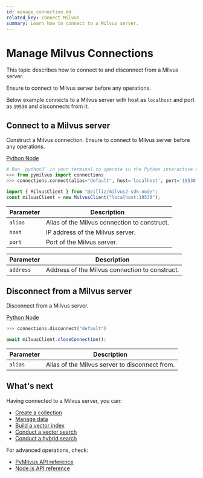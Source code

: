 ```yaml
---
id: manage_connection.md
related_key: connect Milvus
summary: Learn how to connect to a Milvus server.
---
```


# Manage Milvus Connections

This topic describes how to connect to and disconnect from a Milvus server.

<div class="alert note">
  Ensure to connect to Milvus server before any operations.
</div>

Below example connects to a Milvus server with host as `localhost` and port as `19530` and disconnects from it.


## Connect to a Milvus server

Construct a Milvus connection. Ensure to connect to Milvus server before any operations.

<div class="multipleCode">
  <a href="?python">Python </a>
  <a href="?javascript">Node</a>
</div>


```python
# Run `python3` in your terminal to operate in the Python interactive mode.
>>> from pymilvus import connections
>>> connections.connect(alias="default", host='localhost', port='19530')
```

```javascript
import { MilvusClient } from "@zilliz/milvus2-sdk-node";
const milvusClient = new MilvusClient("localhost:19530");
```

<table class="language-python">
	<thead>
	<tr>
		<th>Parameter</th>
		<th>Description</th>
	</tr>
	</thead>
	<tbody>
	<tr>
		<td><code>alias</code></td>
		<td>Alias of the Milvus connection to construct.</td>
	</tr>
	<tr>
		<td><code>host</code></td>
		<td>IP address of the Milvus server.</td>
	</tr>
	<tr>
		<td><code>port</code></td>
		<td>Port of the Milvus server.</td>
	</tr>
	</tbody>
</table>

<table class="language-javascript">
	<thead>
	<tr>
		<th>Parameter</th>
		<th>Description</th>
	</tr>
	</thead>
	<tbody>
    <tr>
		<td><code>address</code></td>
		<td>Address of the Milvus connection to construct.</td>
	</tr>
	</tbody>
</table>

## Disconnect from a Milvus server

Disconnect from a Milvus server.

<div class="multipleCode">
  <a href="?python">Python </a>
  <a href="?javascript">Node</a>
</div>


```python
>>> connections.disconnect("default")
```


```javascript
await milvusClient.closeConnection();
```

<table class="language-python">
	<thead>
	<tr>
		<th>Parameter</th>
		<th>Description</th>
	</tr>
	</thead>
	<tbody>
	<tr>
		<td><code>alias</code></td>
		<td>Alias of the Milvus server to disconnect from.</td>
	</tr>
	</tbody>
</table>

## What's next

Having connected to a Milvus server, you can:

- [Create a collection](manage_collection.md)
- [Manage data](manage_data.md)
- [Build a vector index](manage_index.md)
- [Conduct a vector search](search.md)
- [Conduct a hybrid search](hybridsearch.md)

For advanced operations, check:

- [PyMilvus API reference](/api-reference/pymilvus/v2.0.0rc8/tutorial.html)
- [Node.js API reference](/api-reference/node/v1.0.19/tutorial.html)

